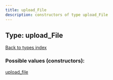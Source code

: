 ```yaml
---
title: upload_File
description: constructors of type upload_File
---
```

## Type: upload\_File  
[Back to types index](index.md)



### Possible values (constructors):

[upload\_file](../constructors/upload_file.md)  

